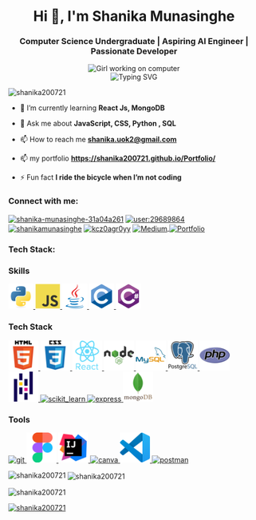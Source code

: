 <h1 align="center">Hi 👋, I'm Shanika Munasinghe</h1>
<h3 align="center"> Computer Science Undergraduate | Aspiring AI Engineer | Passionate Developer</h3>

<!-- Animated GIF of a girl working on a computer -->
<div align="center">
  <img src="https://media.giphy.com/media/L1R1tvI9svkIWwpVYr/giphy.gif" alt="Girl working on computer" width="300" height="200"/>
</div>

<!-- Animated Text -->
<div align="center">
  <img src="https://readme-typing-svg.herokuapp.com?font=Fira+Code&size=24&duration=3000&color=00FF00&center=true&vCenter=true&width=600&lines=Welcome+to+my+GitHub+Profile!;Computer+Science+Undergraduate;Aspiring+AI+Engineer;Passionate+Developer" alt="Typing SVG" />
</div>

<p align="left"> <img src="https://komarev.com/ghpvc/?username=shanika200721&label=Profile%20views&color=0e75b6&style=flat" alt="shanika200721" /> </p>


- 🌱 I’m currently learning **React Js, MongoDB**

- 💬 Ask me about **JavaScript, CSS, Python , SQL**

- 📫 How to reach me **shanika.uok2@gmail.com**
- 📫 my portfolio **https://shanika200721.github.io/Portfolio/**

- ⚡ Fun fact **I ride the bicycle when I’m not coding**

<h3 align="left">Connect with me:</h3>
<p align="left">
<a href="https://linkedin.com/in/shanika-munasinghe-31a04a261" target="blank"><img align="center" src="https://raw.githubusercontent.com/rahuldkjain/github-profile-readme-generator/master/src/images/icons/Social/linked-in-alt.svg" alt="shanika-munasinghe-31a04a261" height="40" width="40" /></a>
<a href="https://stackoverflow.com/users/user:29689864" target="blank">  <img align="center" src="https://raw.githubusercontent.com/rahuldkjain/github-profile-readme-generator/master/src/images/icons/Social/stack-overflow.svg" alt="user:29689864" height="40" width="40" /></a>
<a href="https://kaggle.com/shanikamunasinghe" target="blank"><img align="center" src="https://raw.githubusercontent.com/rahuldkjain/github-profile-readme-generator/master/src/images/icons/Social/kaggle.svg" alt="shanikamunasinghe" height="40" width="40" /></a>
<a href="https://www.leetcode.com/kcz0agr0yy" target="blank"><img align="center" src="https://raw.githubusercontent.com/rahuldkjain/github-profile-readme-generator/master/src/images/icons/Social/leet-code.svg" alt="kcz0agr0yy" height="40" width="40" /></a>
<a href="https://medium.com/@shanika.uok2" target="blank">
  <img align="center" src="https://raw.githubusercontent.com/rahuldkjain/github-profile-readme-generator/master/src/images/icons/Social/medium.svg" alt="Medium" height="40" width="40" />
</a>

<a href="https://shanika200721.github.io/Portfolio/" target="blank">
  <img align="center" src="https://cdn-icons-png.flaticon.com/512/841/841364.png" alt="Portfolio" height="30" width="40" />
</a>

</p>


<h3 align="left">Tech Stack:</h3>

### Skills
<p align="left">
  <a href="https://www.python.org" target="_blank" rel="noreferrer"> <img src="https://raw.githubusercontent.com/devicons/devicon/master/icons/python/python-original.svg" alt="python" width="50" height="50"/> </a>
  <a href="https://developer.mozilla.org/en-US/docs/Web/JavaScript" target="_blank" rel="noreferrer"> <img src="https://raw.githubusercontent.com/devicons/devicon/master/icons/javascript/javascript-original.svg" alt="javascript" width="50" height="50"/> </a>
  <a href="https://www.java.com" target="_blank" rel="noreferrer"> <img src="https://raw.githubusercontent.com/devicons/devicon/master/icons/java/java-original.svg" alt="java" width="50" height="50"/> </a>
  <a href="https://www.cprogramming.com/" target="_blank" rel="noreferrer"> <img src="https://raw.githubusercontent.com/devicons/devicon/master/icons/c/c-original.svg" alt="c" width="50" height="50"/> </a>
  <a href="https://www.w3schools.com/cs/" target="_blank" rel="noreferrer"> <img src="https://raw.githubusercontent.com/devicons/devicon/master/icons/csharp/csharp-original.svg" alt="csharp" width="50" height="50"/> </a>
</p>

### Tech Stack
<p>
<a href="https://www.w3.org/html/" target="_blank" rel="noreferrer">
  <img src="https://raw.githubusercontent.com/devicons/devicon/master/icons/html5/html5-original-wordmark.svg" alt="html5" width="60" height="60"/>
</a>
<a href="https://www.w3schools.com/css/" target="_blank" rel="noreferrer">
  <img src="https://raw.githubusercontent.com/devicons/devicon/master/icons/css3/css3-original-wordmark.svg" alt="css3" width="60" height="60"/>
</a>
<a href="https://reactjs.org/" target="_blank" rel="noreferrer">
  <img src="https://raw.githubusercontent.com/devicons/devicon/master/icons/react/react-original-wordmark.svg" alt="react" width="60" height="60"/>
</a>
<a href="https://nodejs.org" target="_blank" rel="noreferrer">
  <img src="https://raw.githubusercontent.com/devicons/devicon/master/icons/nodejs/nodejs-original-wordmark.svg" alt="nodejs" width="60" height="60"/>
</a>
<a href="https://www.mysql.com/" target="_blank" rel="noreferrer">
  <img src="https://raw.githubusercontent.com/devicons/devicon/master/icons/mysql/mysql-original-wordmark.svg" alt="mysql" width="60" height="60"/>
</a>
<a href="https://www.postgresql.org" target="_blank" rel="noreferrer">
  <img src="https://raw.githubusercontent.com/devicons/devicon/master/icons/postgresql/postgresql-original-wordmark.svg" alt="postgresql" width="60" height="60"/>
</a>
<a href="https://www.php.net" target="_blank" rel="noreferrer">
  <img src="https://raw.githubusercontent.com/devicons/devicon/master/icons/php/php-original.svg" alt="php" width="60" height="60"/>
</a>
<a href="https://pandas.pydata.org/" target="_blank" rel="noreferrer">
  <img src="https://raw.githubusercontent.com/devicons/devicon/2ae2a900d2f041da66e950e4d48052658d850630/icons/pandas/pandas-original.svg" alt="pandas" width="60" height="60"/>
</a>
<a href="https://scikit-learn.org/" target="_blank" rel="noreferrer">
  <img src="https://upload.wikimedia.org/wikipedia/commons/0/05/Scikit_learn_logo_small.svg" alt="scikit_learn" width="60" height="60"/>
</a>

<a href="https://expressjs.com" target="_blank" rel="noreferrer">
  <img src="https://w7.pngwing.com/pngs/212/722/png-transparent-web-development-express-js-javascript-software-framework-laravel-world-wide-web-purple-blue-text-thumbnail.png" alt="express" width="80" height="60"/>
</a>
<a href="https://www.mongodb.com/" target="_blank" rel="noreferrer">
  <img src="https://raw.githubusercontent.com/devicons/devicon/master/icons/mongodb/mongodb-original-wordmark.svg" alt="mongodb" width="60" height="60"/>
</a>


<p/>

### Tools 
<p>
  <a href="https://git-scm.com/" target="_blank" rel="noreferrer">
  <img src="https://www.vectorlogo.zone/logos/git-scm/git-scm-icon.svg" alt="git" width="60" height="60"/>
</a>

<a href="https://www.figma.com/" target="_blank" rel="noreferrer">
  <img src="https://raw.githubusercontent.com/devicons/devicon/master/icons/figma/figma-original.svg" alt="figma" width="60" height="60"/>
</a>

<a href="https://www.jetbrains.com/idea/" target="_blank" rel="noreferrer">
  <img src="https://raw.githubusercontent.com/devicons/devicon/master/icons/intellij/intellij-original.svg" alt="intellij" width="60" height="60"/>
</a>
<a href="https://www.canva.com/" target="_blank" rel="noreferrer">
  <img src="https://static.canva.com/static/images/favicon.ico" alt="canva" width="60" height="60"/>
</a>
<a href="https://code.visualstudio.com/" target="_blank" rel="noreferrer">
  <img src="https://raw.githubusercontent.com/devicons/devicon/master/icons/vscode/vscode-original.svg" alt="vscode" width="60" height="60"/>
</a>
<a href="https://postman.com" target="_blank" rel="noreferrer"> 
  <img src="https://www.vectorlogo.zone/logos/getpostman/getpostman-icon.svg" alt="postman" width="60" height="60"/> 
</a>
</p>

<p><img align="left" src="https://github-readme-stats.vercel.app/api/top-langs?username=shanika200721&show_icons=true&locale=en&layout=compact" alt="shanika200721" /></p>

<p>&nbsp;<img align="center" src="https://github-readme-stats.vercel.app/api?username=shanika200721&show_icons=true&locale=en" alt="shanika200721" /></p>

<p><img align="center" src="https://github-readme-streak-stats.herokuapp.com/?user=shanika200721&" alt="shanika200721" /></p>

<p align="left"> <a href="https://github.com/ryo-ma/github-profile-trophy"><img src="https://github-profile-trophy.vercel.app/?username=shanika200721" alt="shanika200721" /></a> </p>
